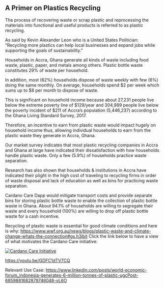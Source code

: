 ## A Primer on Plastics Recycling

The process of recovering waste or scrap plastic and reprocessing the materials into functional and useful products is referred to as plastic recycling. 

As said by Kevin Alexander Leon who is a United States Politician: 
“Recycling more plastics can help local businesses and expand jobs while supporting the goals of sustainability.”

Households in Accra, Ghana generate all kinds of waste including food waste, plastic, paper, and metals among others. Plastic bottle waste constitutes 29% of waste per household. 

In addition, most (62%) households dispose of waste weekly with few (6%) doing the same monthly. On average, households spend $2 per week which sums up to $8 per month to dispose of waste. 

This is significant on household income because about 27,231 people live below the extreme poverty line of $129/year and 304,989 people live below the poverty incident of $211 of Accra’s population (5,446,237) according to the Ghana Living Standard Survey, 2017. 

Therefore, an incentive to earn from plastic waste would impact hugely on household income thus, allowing individual households to earn from the plastic waste they generate in Accra, Ghana.

Our market survey indicates that most plastic recycling companies in Accra and Ghana at large have indicated their dissatisfaction with how households handle plastic waste. Only a few (5.9%) of households practice waste separation. 

Research has also shown that households & institutions in Accra have indicated their plight in the high cost of traveling to recycling firms in order of waste disposal and lack of education as well as bins for practicing waste separation. 

Cardano Care Dapp would mitigate transport costs and provide separate bins for storing plastic bottle waste to enable the collection of plastic bottle waste in Ghana. About 94.1% of households are willing to segregate their waste and every household (100%) are willing to drop off plastic bottle waste for a cash incentive.

Recycling of plastic waste is essential for good climate conditions and here is why: https://www.wwf.org.au/news/blogs/plastic-waste-and-climate-change-whats-the-connection#gs.h3ibit
Click the link below to have a view of what motivates the Cardano Care initiative: 

[![Cardano Care Initiative](https://img.youtube.com/vi/GDFC1dTV7CQ/0.jpg)](https://www.youtube.com/watch?v=GDFC1dTV7CQ)

https://youtu.be/GDFC1dTV7CQ


Relevant Use Case: 
https://www.linkedin.com/posts/world-economic-forum_indonesia-generates-6-million-tonnes-of-plastic-ugcPost-6859881682879746048-vL6O
